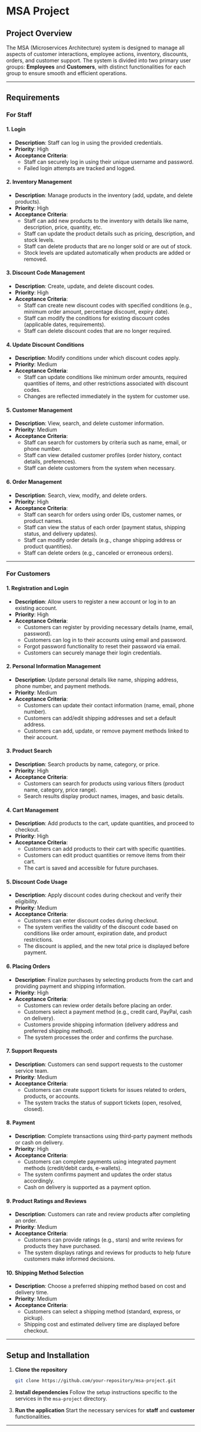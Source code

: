 # MSA Project

## Project Overview

The MSA (Microservices Architecture) system is designed to manage all aspects of customer interactions, employee actions, inventory, discounts, orders, and customer support. The system is divided into two primary user groups: **Employees** and **Customers**, with distinct functionalities for each group to ensure smooth and efficient operations.

---

## Requirements

### For Staff

#### 1. Login
- **Description**: Staff can log in using the provided credentials.
- **Priority**: High
- **Acceptance Criteria**:
  - Staff can securely log in using their unique username and password.
  - Failed login attempts are tracked and logged.

#### 2. Inventory Management
- **Description**: Manage products in the inventory (add, update, and delete products).
- **Priority**: High
- **Acceptance Criteria**:
  - Staff can add new products to the inventory with details like name, description, price, quantity, etc.
  - Staff can update the product details such as pricing, description, and stock levels.
  - Staff can delete products that are no longer sold or are out of stock.
  - Stock levels are updated automatically when products are added or removed.

#### 3. Discount Code Management
- **Description**: Create, update, and delete discount codes.
- **Priority**: High
- **Acceptance Criteria**:
  - Staff can create new discount codes with specified conditions (e.g., minimum order amount, percentage discount, expiry date).
  - Staff can modify the conditions for existing discount codes (applicable dates, requirements).
  - Staff can delete discount codes that are no longer required.

#### 4. Update Discount Conditions
- **Description**: Modify conditions under which discount codes apply.
- **Priority**: Medium
- **Acceptance Criteria**:
  - Staff can update conditions like minimum order amounts, required quantities of items, and other restrictions associated with discount codes.
  - Changes are reflected immediately in the system for customer use.

#### 5. Customer Management
- **Description**: View, search, and delete customer information.
- **Priority**: Medium
- **Acceptance Criteria**:
  - Staff can search for customers by criteria such as name, email, or phone number.
  - Staff can view detailed customer profiles (order history, contact details, preferences).
  - Staff can delete customers from the system when necessary.

#### 6. Order Management
- **Description**: Search, view, modify, and delete orders.
- **Priority**: High
- **Acceptance Criteria**:
  - Staff can search for orders using order IDs, customer names, or product names.
  - Staff can view the status of each order (payment status, shipping status, and delivery updates).
  - Staff can modify order details (e.g., change shipping address or product quantities).
  - Staff can delete orders (e.g., canceled or erroneous orders).

---

### For Customers

#### 1. Registration and Login
- **Description**: Allow users to register a new account or log in to an existing account.
- **Priority**: High
- **Acceptance Criteria**:
  - Customers can register by providing necessary details (name, email, password).
  - Customers can log in to their accounts using email and password.
  - Forgot password functionality to reset their password via email.
  - Customers can securely manage their login credentials.

#### 2. Personal Information Management
- **Description**: Update personal details like name, shipping address, phone number, and payment methods.
- **Priority**: Medium
- **Acceptance Criteria**:
  - Customers can update their contact information (name, email, phone number).
  - Customers can add/edit shipping addresses and set a default address.
  - Customers can add, update, or remove payment methods linked to their account.

#### 3. Product Search
- **Description**: Search products by name, category, or price.
- **Priority**: High
- **Acceptance Criteria**:
  - Customers can search for products using various filters (product name, category, price range).
  - Search results display product names, images, and basic details.

#### 4. Cart Management
- **Description**: Add products to the cart, update quantities, and proceed to checkout.
- **Priority**: High
- **Acceptance Criteria**:
  - Customers can add products to their cart with specific quantities.
  - Customers can edit product quantities or remove items from their cart.
  - The cart is saved and accessible for future purchases.

#### 5. Discount Code Usage
- **Description**: Apply discount codes during checkout and verify their eligibility.
- **Priority**: Medium
- **Acceptance Criteria**:
  - Customers can enter discount codes during checkout.
  - The system verifies the validity of the discount code based on conditions like order amount, expiration date, and product restrictions.
  - The discount is applied, and the new total price is displayed before payment.

#### 6. Placing Orders
- **Description**: Finalize purchases by selecting products from the cart and providing payment and shipping information.
- **Priority**: High
- **Acceptance Criteria**:
  - Customers can review order details before placing an order.
  - Customers select a payment method (e.g., credit card, PayPal, cash on delivery).
  - Customers provide shipping information (delivery address and preferred shipping method).
  - The system processes the order and confirms the purchase.

#### 7. Support Requests
- **Description**: Customers can send support requests to the customer service team.
- **Priority**: Medium
- **Acceptance Criteria**:
  - Customers can create support tickets for issues related to orders, products, or accounts.
  - The system tracks the status of support tickets (open, resolved, closed).

#### 8. Payment
- **Description**: Complete transactions using third-party payment methods or cash on delivery.
- **Priority**: High
- **Acceptance Criteria**:
  - Customers can complete payments using integrated payment methods (credit/debit cards, e-wallets).
  - The system confirms payment and updates the order status accordingly.
  - Cash on delivery is supported as a payment option.

#### 9. Product Ratings and Reviews
- **Description**: Customers can rate and review products after completing an order.
- **Priority**: Medium
- **Acceptance Criteria**:
  - Customers can provide ratings (e.g., stars) and write reviews for products they have purchased.
  - The system displays ratings and reviews for products to help future customers make informed decisions.

#### 10. Shipping Method Selection
- **Description**: Choose a preferred shipping method based on cost and delivery time.
- **Priority**: Medium
- **Acceptance Criteria**:
  - Customers can select a shipping method (standard, express, or pickup).
  - Shipping cost and estimated delivery time are displayed before checkout.

---

## Setup and Installation

1. **Clone the repository**
    ```bash
    git clone https://github.com/your-repository/msa-project.git
    ```

2. **Install dependencies**
    Follow the setup instructions specific to the services in the `msa-project` directory.

3. **Run the application**
    Start the necessary services for **staff** and **customer** functionalities.

---